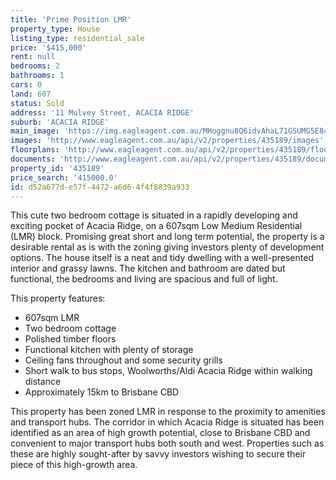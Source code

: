 ```yaml
---
title: 'Prime Position LMR'
property_type: House
listing_type: residential_sale
price: '$415,000'
rent: null
bedrooms: 2
bathrooms: 1
cars: 0
land: 607
status: Sold
address: '11 Mulvey Street, ACACIA RIDGE'
suburb: 'ACACIA RIDGE'
main_image: 'https://img.eagleagent.com.au/MHoggnu8Q6idvAhaL71GSUMG5E8=/1280x854/smart/https://s3-us-west-2.amazonaws.com/eagleagent-orig/images/6821521/126475878-image-M.jpg'
images: 'http://www.eagleagent.com.au/api/v2/properties/435189/images'
floorplans: 'http://www.eagleagent.com.au/api/v2/properties/435189/floorplans'
documents: 'http://www.eagleagent.com.au/api/v2/properties/435189/documents'
property_id: '435189'
price_search: '415000.0'
id: d52a677d-e57f-4472-a6d6-4f4f8839a933
---
```

This cute two bedroom cottage is situated in a rapidly developing and exciting pocket of Acacia Ridge, on a 607sqm Low Medium Residential (LMR) block. Promising great short and long term potential, the property is a desirable rental as is with the zoning giving investors plenty of development options. The house itself is a neat and tidy dwelling with a well-presented interior and grassy lawns. The kitchen and bathroom are dated but functional, the bedrooms and living are spacious and full of light.

This property features:

*  607sqm LMR
*  Two bedroom cottage
*  Polished timber floors
*  Functional kitchen with plenty of storage
*  Ceiling fans throughout and some security grills
*  Short walk to bus stops, Woolworths/Aldi Acacia Ridge within walking distance
*  Approximately 15km to Brisbane CBD

This property has been zoned LMR in response to the proximity to amenities and transport hubs. The corridor in which Acacia Ridge is situated has been identified as an area of high growth potential, close to Brisbane CBD and convenient to major transport hubs both south and west. Properties such as these are highly sought-after by savvy investors wishing to secure their piece of this high-growth area.